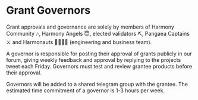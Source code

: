 # Grant Governors

Grant approvals and governance are solely by members of Harmony Community 🎶, Harmony Angels 😇, elected validators ⛏️, Pangaea Captains ⚔ and Harmonauts 👩‍💻👩‍🚀 \(engineering and business team\).

A governor is responsible for posting their approval of grants publicly in our forum, giving weekly feedback and approval by replying to the projects tweet each Friday. Governors must test and review grantee products before their approval.

Governors will be added to a shared telegram group with the grantee. The estimated time commitment of a governor is 1-3 hours per week.

